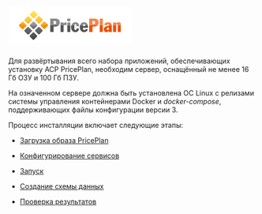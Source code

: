 #

# ![](/assets/PricePlan-250x75.png)

Для развёртывания всего набора приложений, обеспечивающих установку АСР
PricePlan, необходим сервер, оснащённый не менее 16 Гб ОЗУ и 100 Гб ПЗУ.

На означенном сервере должна быть установлена ОС Linux c релизами системы
управления контейнерами Docker и _docker-compose_, поддерживающих файлы
конфигурации версии 3.

Процесс инсталляции включает следующие этапы:

* [Загрузка образа PricePlan](download.md)

* [Конфигурирование сервисов](configuration.md)

* [Запуск](start.md)

* [Создание схемы данных](db-schema.md)

* [Проверка результатов](final-tests.md)




